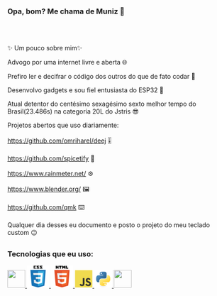 ### Opa, bom? Me chama de Muniz 🤝
  
  <br></br>
  
  ✨ Um pouco sobre mim✨
  
   Advogo por uma internet livre e aberta 🌐 
   
   Prefiro ler e decifrar o código dos outros do que de fato codar 🤫   
   
   Desenvolvo gadgets e sou fiel entusiasta do ESP32 🤖

   Atual detentor do centésimo sexagésimo sexto melhor tempo do Brasil(23.486s) na categoria 20L do Jstris 😎
   
   Projetos abertos que uso diariamente:   <br></br>
     https://github.com/omriharel/deej 🎚️   <br></br>
     https://github.com/spicetify 💽   <br></br>
     https://www.rainmeter.net/ ⚙️ <br></br>
     https://www.blender.org/ 🖼️   <br></br>
     https://github.com/qmk ⌨️   <br></br>
  Qualquer dia desses eu documento e posto o projeto do meu teclado custom 😉 
##

<h3 align="left">Tecnologias que eu uso:</h3>
<p align="left"> <a href="https://www.arduino.cc/" target="_blank" rel="noreferrer"> <img src="https://cdn.jsdelivr.net/gh/devicons/devicon/icons/arduino/arduino-original-wordmark.svg" height="40" width="40"/> </a> <a href="https://www.w3schools.com/css/" target="_blank" rel="noreferrer"> <img src="https://raw.githubusercontent.com/devicons/devicon/master/icons/css3/css3-original-wordmark.svg" alt="css3" width="50" height="50"/> </a> <a href="https://www.w3.org/html/" target="_blank" rel="noreferrer"> <img src="https://raw.githubusercontent.com/devicons/devicon/master/icons/html5/html5-original-wordmark.svg" alt="html5" width="50" height="50"/> </a> <a href="https://developer.mozilla.org/en-US/docs/Web/JavaScript" target="_blank" rel="noreferrer"> <img src="https://raw.githubusercontent.com/devicons/devicon/master/icons/javascript/javascript-original.svg" alt="javascript" width="40" height="40"/> </a>  <a href="https://www.python.org" target="_blank" rel="noreferrer"> <img src="https://raw.githubusercontent.com/devicons/devicon/master/icons/python/python-original.svg" alt="python" width="40" height="40"/> </a> <a href="https://www.blender.org/" target="_blank" rel="noreferrer"> <img src="https://cdn.jsdelivr.net/gh/devicons/devicon/icons/blender/blender-original.svg" height="40" width="40" /> </a> </p>
